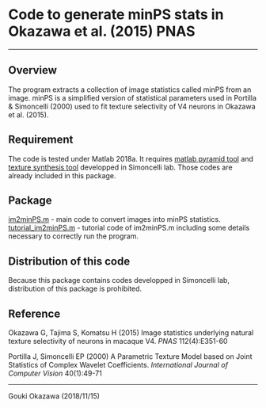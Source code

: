 # Code to generate minPS stats in Okazawa et al. (2015) PNAS

---

## Overview

The program extracts a collection of image statistics called minPS from an image. minPS is a simplified version of statistical parameters used in Portilla & Simoncelli (2000) used to fit texture selectivity of V4 neurons in Okazawa et al. (2015).

## Requirement
The code is tested under Matlab 2018a.It requires [matlab pyramid tool](http://www.cns.nyu.edu/~eero/STEERPYR/) and [texture synthesis tool](http://www.cns.nyu.edu/~lcv/texture/) developped in Simoncelli lab. Those codes are already included in this package.
## Package

[im2minPS.m](./im2minPS.m) - main code to convert images into minPS statistics.
[tutorial_im2minPS.m](./tutorial_im2minPS.m) - tutorial code of im2minPS.m including some details necessary to correctly run the program.


## Distribution of this code

Because this package contains codes developped in Simoncelli lab, distribution of this package is prohibited.


## Reference

Okazawa G, Tajima S, Komatsu H (2015) Image statistics underlying natural texture selectivity of neurons in macaque V4. *PNAS* 112(4):E351-60

Portilla J, Simoncelli EP (2000) A Parametric Texture Model based on Joint Statistics of Complex Wavelet Coefficients. *International Journal of Computer Vision* 40(1):49-71


---
Gouki Okazawa (2018/11/15)






